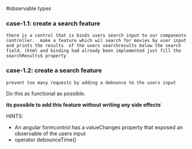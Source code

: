 #observable types

### case-1.1: create a search feature
`there is a control that is binds users search input to our components controller. 
make a feature which wil search for movies by user input and prints the results 
of the users searchresults below the search field. (html and binding had already been implemented just fill the searchResults$ property`

### case-1.2: create a search feature
`prevent too many requests by adding a debounce to the users input`

Do this as functional as possible.

**its possible to add this feature without writing any side effects**`

HINTS: 
- An angular formcontrol has a valueChanges property that exposed an observable of the users input
- operator debounceTime()
